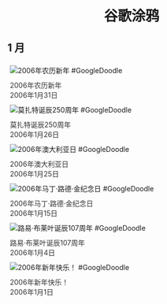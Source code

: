 
<h1 align="center"> 谷歌涂鸦 </h1>




## 1 月

<div class="image">


<img src="" alt="2006年农历新年 #GoogleDoodle" style="margin: 5px"/>
<div class="info" style="font-size: 14px; color:#333333; margin:5px"><div class="title">2006年农历新年</div><div class="date">2006年1月31日</div></div>

<img src="" alt="莫扎特诞辰250周年 #GoogleDoodle" style="margin: 5px"/>
<div class="info" style="font-size: 14px; color:#333333; margin:5px"><div class="title">莫扎特诞辰250周年</div><div class="date">2006年1月26日</div></div>

<img src="" alt="2006年澳大利亚日 #GoogleDoodle" style="margin: 5px"/>
<div class="info" style="font-size: 14px; color:#333333; margin:5px"><div class="title">2006年澳大利亚日</div><div class="date">2006年1月25日</div></div>

<img src="" alt="2006年马丁·路德·金纪念日 #GoogleDoodle" style="margin: 5px"/>
<div class="info" style="font-size: 14px; color:#333333; margin:5px"><div class="title">2006年马丁·路德·金纪念日</div><div class="date">2006年1月15日</div></div>

<img src="" alt="路易·布莱叶诞辰107周年 #GoogleDoodle" style="margin: 5px"/>
<div class="info" style="font-size: 14px; color:#333333; margin:5px"><div class="title">路易·布莱叶诞辰107周年</div><div class="date">2006年1月4日</div></div>

<img src="" alt="2006年新年快乐！ #GoogleDoodle" style="margin: 5px"/>
<div class="info" style="font-size: 14px; color:#333333; margin:5px"><div class="title">2006年新年快乐！</div><div class="date">2006年1月1日</div></div>

</div>








